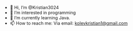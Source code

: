 - 👋 Hi, I’m @Kristian3024
- 👀 I’m interested in programming
- 🌱 I’m currently learning Java.
- 📫 How to reach me: Via email: kolevkristian1@gmail.com

<!---
Kristian3024/Kristian3024 is a ✨ special ✨ repository because its `README.md` (this file) appears on your GitHub profile.
You can click the Preview link to take a look at your changes.
--->

